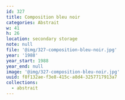 ```yaml
---
id: 327
title: Composition bleu noir
categories: Abstrait
w: 41
h: 26
location: secondary storage
note: null
file: '@img/327-composition-bleu-noir.jpg'
year: '1988'
year_start: 1988
year_end: null
image: '@img/327-composition-bleu-noir.jpg'
uuid: f8f132ae-f3e8-415c-a8d4-3257717913a7
collections:
  - abstrait
---
```


